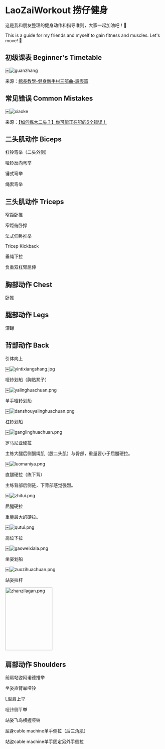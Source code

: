 # LaoZaiWorkout 捞仔健身

这是我和朋友整理的健身动作和指导准则，大家一起加油吧！:muscle:

This is a guide for my friends and myself to gain fitness and muscles. Let's move! :muscle:

## 初级课表 Beginner's Timetable

￼![guanzhang](https://github.com/ShawnBei/LaoZaiWorkout/blob/master/TutorGuide/guanzhang_time.jpg)

来源：[館長教學-健身新手村三部曲-課表篇](https://www.youtube.com/watch?v=Fg6xKZOq0pw&t=1332s)

## 常见错误 Common Mistakes

￼![xiaoke](https://github.com/ShawnBei/LaoZaiWorkout/blob/master/TutorGuide/xiaoke.png)

来源：[【如何练大二头？】你可能正在犯的6个错误！](https://www.youtube.com/watch?v=Yq_6jQmJOqY&t=214s)


## 二头肌动作 Biceps

杠铃弯举（二头外侧）

哑铃反向弯举

锤式弯举

绳索弯举

## 三头肌动作 Triceps

窄距卧推

窄距俯卧撑

法式仰卧推举

Tricep Kickback

垂绳下拉

负重双杠臂屈伸

## 胸部动作 Chest

卧推

## 腿部动作 Legs

深蹲

## 背部动作 Back

引体向上

￼![yintixiangshang.jpg](https://github.com/ShawnBei/LaoZaiWorkout/blob/master/Back/yintixiangshang.jpg)

哑铃划船（胸贴凳子）

￼![yalinghuachuan.png](https://github.com/ShawnBei/LaoZaiWorkout/blob/master/Back/yalinghuachuan.png)

单手哑铃划船

￼![danshouyalinghuachuan.png](https://github.com/ShawnBei/LaoZaiWorkout/blob/master/Back/danshouyalinghuachuan.png)

杠铃划船

￼![ganglinghuachuan.png](https://github.com/ShawnBei/LaoZaiWorkout/blob/master/Back/ganglinghuachuan.png)

罗马尼亚硬拉

主练大腿后侧腘绳肌（股二头肌）与臀部，重量要小于屈腿硬拉。

￼![luomaniya.png](https://github.com/ShawnBei/LaoZaiWorkout/blob/master/Back/luomaniya.png)

直腿硬拉（练下背）

主练背部后侧链，下背部感觉强烈。

￼![zhitui.png](https://github.com/ShawnBei/LaoZaiWorkout/blob/master/Back/zhitui.png)

屈腿硬拉

重量最大的硬拉。

￼![qutui.png](https://github.com/ShawnBei/LaoZaiWorkout/blob/master/Back/qutui.png)

高位下拉

￼![gaoweixiala.png](https://github.com/ShawnBei/LaoZaiWorkout/blob/master/Back/gaoweixiala.png)

坐姿划船

￼![zuozihuachuan.png](https://github.com/ShawnBei/LaoZaiWorkout/blob/master/Back/zuozihuachuan.png)

站姿拉杆

<img src="https://github.com/ShawnBei/LaoZaiWorkout/blob/master/Back/zuozihuachuan.png" width="150" height="200" alt="zhanzilagan.png" />

## 肩部动作 Shoulders

前肩站姿阿诺德推举

坐姿直臂举哑铃

L型肩上举

哑铃侧平举

站姿飞鸟横握哑铃

屈身cable machine单手侧拉（后三角肌）

站姿cable machine单手固定另外手侧拉

